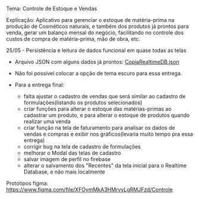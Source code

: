 Tema: Controle de Estoque e Vendas

Explicação: 
Aplicativo para gerenciar o estoque de matéria-prima na produção de Cosméticos naturais, e também dos produtos já prontos para venda, gerar um balanço mensal do negócio, facilitando no controle dos custos de compra de matéria-prima, mão de obra, etc.

25/05 - Persistência e leitura de dados funcional em quase todas as telas
- Arquivo JSON com alguns dados já prontos: [CopiaRealtimeDB.json](https://github.com/alvaromenegon/ControleMobile/blob/master/CopiaRealtimeDB.json)
- Não foi possível colocar a opção de tema escuro para essa entrega.

- Para a entrega final:
  - falta ajustar o cadastro de vendas que será similar ao cadastro de formulações(listando os produtos selecionados)
  - criar funções para alterar o estoque das matérias-primas ao cadastrar um produto, e para alterar o estoque de produtos quando realizar uma venda
  - criar função na tela de faturamento para analisar os dados de vendas e compras e exibir nos gráficos(levaria muito tempo pra essa entrega)
  - corrigir bug na tela de cadastro de formulações
  - melhorar o Modal das telas de cadastro
  - salvar imagem de perfil no firebase
  - alterar o salvamento dos "Recentes" da tela inicial para o Realtime Database, e não mais localmente


Prototipos figma:
https://www.figma.com/file/XFOymMkA3HMrvyLgRMJFzd/Controle
